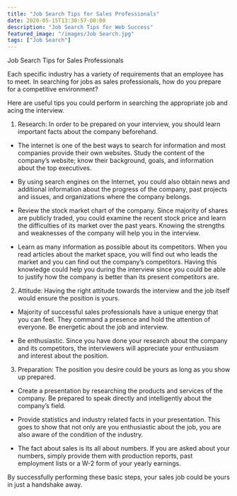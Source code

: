 ```yaml
---
title: "Job Search Tips for Sales Professionals"
date: 2020-05-15T13:30:57-08:00
description: "Job Search Tips for Web Success"
featured_image: "/images/Job Search.jpg"
tags: ["Job Search"]
---
```


Job Search Tips for Sales Professionals


Each specific industry has a variety of requirements that an employee has to meet. In searching for jobs as sales professionals, how do you prepare for a competitive environment?

Here are useful tips you could perform in searching the appropriate job and acing the interview.

1) Research: In order to be prepared on your interview, you should learn important facts about the company beforehand. 

* The internet is one of the best ways to search for information and most companies provide their own websites. Study the content of the company’s website; know their background, goals, and information about the top executives.

* By using search engines on the Internet, you could also obtain news and additional information about the progress of the company, past projects and issues, and organizations where the company belongs. 

* Review the stock market chart of the company. Since majority of shares are publicly traded, you could examine the recent stock price and learn the difficulties of its market over the past years. Knowing the strengths and weaknesses of the company will help you in the interview. 

* Learn as many information as possible about its competitors. When you read articles about the market space, you will find out who leads the market and you can find out the company’s competitors. Having this knowledge could help you during the interview since you could be able to justify how the company is better than its present competitors are.

2) Attitude: Having the right attitude towards the interview and the job itself would ensure the position is yours. 

* Majority of successful sales professionals have a unique energy that you can feel. They command a presence and hold the attention of everyone. Be energetic about the job and interview. 

* Be enthusiastic. Since you have done your research about the company and its competitors, the interviewers will appreciate your enthusiasm and interest about the position.

3) Preparation: The position you desire could be yours as long as you show up prepared. 

* Create a presentation by researching the products and services of the company. Be prepared to speak directly and intelligently about the company’s field.

* Provide statistics and industry related facts in your presentation. This goes to show that not only are you enthusiastic about the job, you are also aware of the condition of the industry. 

* The fact about sales is its all about numbers. If you are asked about your numbers, simply provide them with production reports, past employment lists or a W-2 form of your yearly earnings. 

By successfully performing these basic steps, your sales job could be yours in just a handshake away.

